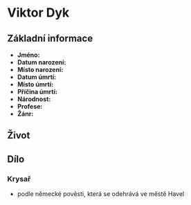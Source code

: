 # Viktor Dyk

## Základní informace

- **Jméno:**
- **Datum narození:**
- **Místo narození:**
- **Datum úmrtí:**
- **Místo úmrtí:**
- **Příčina úmrtí:**
- **Národnost:**
- **Profese:**
- **Žánr:**

## Život


## Dílo

### Krysař
- podle německé pověsti, která se odehrává ve městě Havel